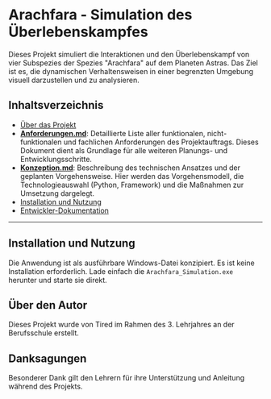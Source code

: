 # Arachfara - Simulation des Überlebenskampfes
Dieses Projekt simuliert die Interaktionen und den Überlebenskampf von vier Subspezies der Spezies "Arachfara" auf dem Planeten Astras. Das Ziel ist es, die dynamischen Verhaltensweisen in einer begrenzten Umgebung visuell darzustellen und zu analysieren.
## Inhaltsverzeichnis

- [Über das Projekt](#über-das-projekt)
- **[Anforderungen.md](./docs/Anforderungen.md)**: Detaillierte Liste aller funktionalen, nicht-funktionalen und fachlichen Anforderungen des Projektauftrags. Dieses Dokument dient als Grundlage für alle weiteren Planungs- und Entwicklungsschritte.
- **[Konzeption.md](./docs/Konzeption.md)**: Beschreibung des technischen Ansatzes und der geplanten Vorgehensweise. Hier werden das Vorgehensmodell, die Technologieauswahl (Python, Framework) und die Maßnahmen zur Umsetzung dargelegt.
- [Installation und Nutzung](#installation-und-nutzung)
- [Entwickler-Dokumentation](#entwickler-dokumentation)
 ---

## Installation und Nutzung
Die Anwendung ist als ausführbare Windows-Datei konzipiert. Es ist keine Installation erforderlich. Lade einfach die `Arachfara_Simulation.exe` herunter und starte sie direkt.
## Über den Autor
Dieses Projekt wurde von Tired im Rahmen des 3. Lehrjahres an der Berufsschule erstellt.
## Danksagungen
Besonderer Dank gilt den Lehrern für ihre Unterstützung und Anleitung während des Projekts.
